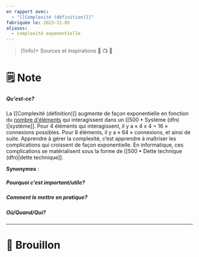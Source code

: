 ```yaml
---
en rapport avec:
  - "[[Complexité (définition)]]"
fabriquée le: 2023-11-05
aliases:
  - complexité exponentielle
---
```

> [!info]+ Sources et inspirations
> 🔗 📺 📖

# 🗒️ Note
##### Qu'est-ce?
La [[Complexité (définition)]] augmente de façon exponentielle en fonction du [nombre d'éléments](https://en.wikipedia.org/wiki/Metcalfe%27s_law) qui interagissent dans un [[500 • Système (dfn) )|système]]. Pour 4 éléments qui interagissent, il y a « 4 x 4 = 16 » connexions possibles. Pour 8 éléments, il y a « 64 » connexions, et ainsi de suite. Apprendre à gérer la complexité, c’est apprendre à maîtriser les complications qui croissent de façon exponentielle. En informatique, ces complications se matérialisent sous la forme de [[500 • Dette technique (dfn)|dette technique]].


**Synonymes** : 

##### Pourquoi c'est important/utile?

##### Comment le mettre en pratique?

##### Où/Quand/Qui?

---
# 💭 Brouillon
